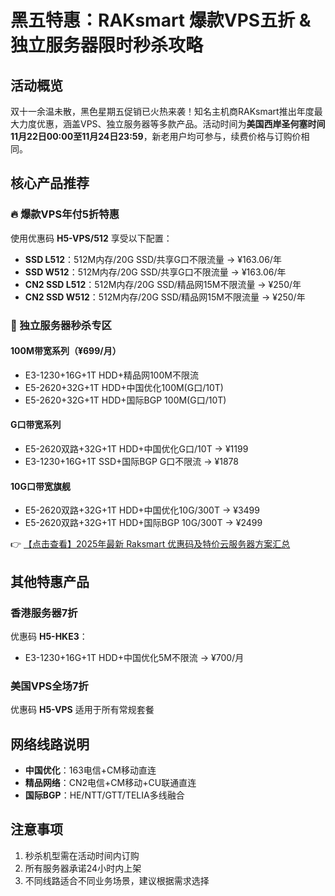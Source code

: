 # 黑五特惠：RAKsmart 爆款VPS五折 & 独立服务器限时秒杀攻略

## 活动概览
双十一余温未散，黑色星期五促销已火热来袭！知名主机商RAKsmart推出年度最大力度优惠，涵盖VPS、独立服务器等多款产品。活动时间为**美国西岸圣何塞时间11月22日00:00至11月24日23:59**，新老用户均可参与，续费价格与订购价相同。

## 核心产品推荐
### 🔥 爆款VPS年付5折特惠
使用优惠码 **H5-VPS/512** 享受以下配置：
- **SSD L512**：512M内存/20G SSD/共享G口不限流量 → ¥163.06/年
- **SSD W512**：512M内存/20G SSD/共享G口不限流量 → ¥163.06/年  
- **CN2 SSD L512**：512M内存/20G SSD/精品网15M不限流量 → ¥250/年
- **CN2 SSD W512**：512M内存/20G SSD/精品网15M不限流量 → ¥250/年

### 🚀 独立服务器秒杀专区
#### 100M带宽系列（¥699/月）
- E3-1230+16G+1T HDD+精品网100M不限流
- E5-2620+32G+1T HDD+中国优化100M(G口/10T)
- E5-2620+32G+1T HDD+国际BGP 100M(G口/10T)

#### G口带宽系列
- E5-2620双路+32G+1T HDD+中国优化G口/10T → ¥1199
- E3-1230+16G+1T SSD+国际BGP G口不限流 → ¥1878

#### 10G口带宽旗舰
- E5-2620双路+32G+1T HDD+中国优化10G/300T → ¥3499
- E5-2620双路+32G+1T HDD+国际BGP 10G/300T → ¥2499

👉 [【点击查看】2025年最新 Raksmart 优惠码及特价云服务器方案汇总](https://bit.ly/raksmart)

## 其他特惠产品
### 香港服务器7折
优惠码 **H5-HKE3**：
- E3-1230+16G+1T HDD+中国优化5M不限流 → ¥700/月

### 美国VPS全场7折
优惠码 **H5-VPS** 适用于所有常规套餐

## 网络线路说明
- **中国优化**：163电信+CM移动直连
- **精品网络**：CN2电信+CM移动+CU联通直连
- **国际BGP**：HE/NTT/GTT/TELIA多线融合

## 注意事项
1. 秒杀机型需在活动时间内订购
2. 所有服务器承诺24小时内上架
3. 不同线路适合不同业务场景，建议根据需求选择